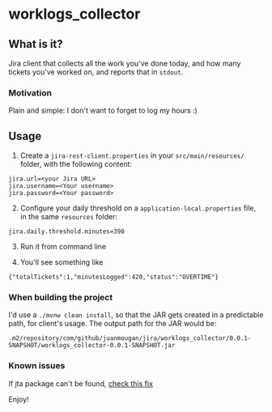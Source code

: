 # worklogs_collector

## What is it?
Jira client that collects all the work you've done today, and how many tickets you've worked on, and reports that in `stdout`.

### Motivation
Plain and simple: I don't want to forget to log my hours :)

## Usage

1. Create a `jira-rest-client.properties` in your `src/main/resources/` folder, with the following content:

```
jira.url=<your Jira URL>
jira.username=<Your username>
jira.password=<Your password>
```

2. Configure your daily threshold on a `application-local.properties` file, in the same `resources` folder:

```
jira.daily.threshold.minutes=390
```

3. Run it from command line

4. You'll see something like

```
{"totalTickets":1,"minutesLogged":420,"status":"OVERTIME"}
```

### When building the project

I'd use a `./mvnw clean install`, so that the JAR gets created in a predictable path, for client's usage. The output path for the JAR would be:

```
.m2/repository/com/github/juanmougan/jira/worklogs_collector/0.0.1-SNAPSHOT/worklogs_collector-0.0.1-SNAPSHOT.jar
```

### Known issues

If jta package can't be found, [check this fix](https://jira.atlassian.com/browse/JRASERVER-43031?focusedCommentId=1828906&page=com.atlassian.jira.plugin.system.issuetabpanels%3Acomment-tabpanel#comment-1828906)

Enjoy!
